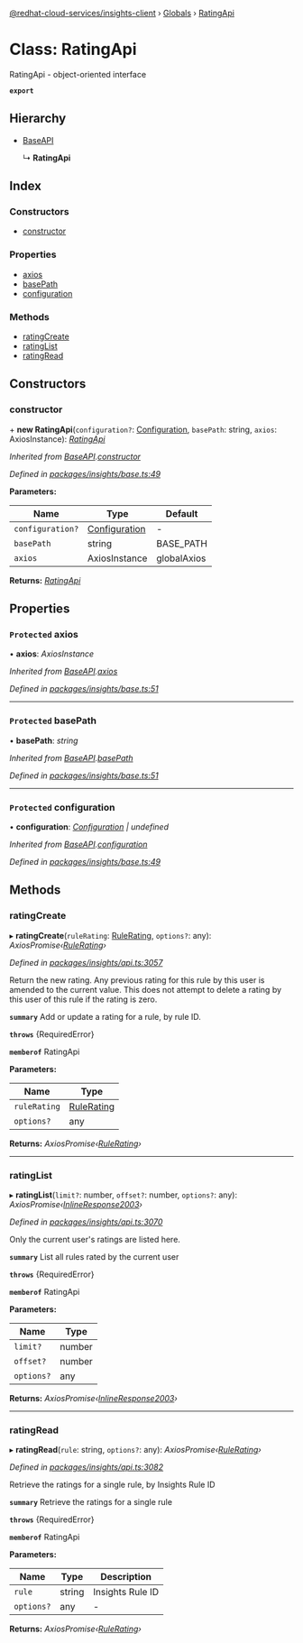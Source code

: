 [@redhat-cloud-services/insights-client](../README.md) › [Globals](../globals.md) › [RatingApi](ratingapi.md)

# Class: RatingApi

RatingApi - object-oriented interface

**`export`** 

## Hierarchy

* [BaseAPI](baseapi.md)

  ↳ **RatingApi**

## Index

### Constructors

* [constructor](ratingapi.md#constructor)

### Properties

* [axios](ratingapi.md#protected-axios)
* [basePath](ratingapi.md#protected-basepath)
* [configuration](ratingapi.md#protected-configuration)

### Methods

* [ratingCreate](ratingapi.md#ratingcreate)
* [ratingList](ratingapi.md#ratinglist)
* [ratingRead](ratingapi.md#ratingread)

## Constructors

###  constructor

\+ **new RatingApi**(`configuration?`: [Configuration](configuration.md), `basePath`: string, `axios`: AxiosInstance): *[RatingApi](ratingapi.md)*

*Inherited from [BaseAPI](baseapi.md).[constructor](baseapi.md#constructor)*

*Defined in [packages/insights/base.ts:49](https://github.com/RedHatInsights/javascript-clients/blob/master/packages/insights/base.ts#L49)*

**Parameters:**

Name | Type | Default |
------ | ------ | ------ |
`configuration?` | [Configuration](configuration.md) | - |
`basePath` | string | BASE_PATH |
`axios` | AxiosInstance | globalAxios |

**Returns:** *[RatingApi](ratingapi.md)*

## Properties

### `Protected` axios

• **axios**: *AxiosInstance*

*Inherited from [BaseAPI](baseapi.md).[axios](baseapi.md#protected-axios)*

*Defined in [packages/insights/base.ts:51](https://github.com/RedHatInsights/javascript-clients/blob/master/packages/insights/base.ts#L51)*

___

### `Protected` basePath

• **basePath**: *string*

*Inherited from [BaseAPI](baseapi.md).[basePath](baseapi.md#protected-basepath)*

*Defined in [packages/insights/base.ts:51](https://github.com/RedHatInsights/javascript-clients/blob/master/packages/insights/base.ts#L51)*

___

### `Protected` configuration

• **configuration**: *[Configuration](configuration.md) | undefined*

*Inherited from [BaseAPI](baseapi.md).[configuration](baseapi.md#protected-configuration)*

*Defined in [packages/insights/base.ts:49](https://github.com/RedHatInsights/javascript-clients/blob/master/packages/insights/base.ts#L49)*

## Methods

###  ratingCreate

▸ **ratingCreate**(`ruleRating`: [RuleRating](../interfaces/rulerating.md), `options?`: any): *AxiosPromise‹[RuleRating](../interfaces/rulerating.md)›*

*Defined in [packages/insights/api.ts:3057](https://github.com/RedHatInsights/javascript-clients/blob/master/packages/insights/api.ts#L3057)*

Return the new rating.  Any previous rating for this rule by this user is amended to the current value.  This does not attempt to delete a rating by this user of this rule if the rating is zero.

**`summary`** Add or update a rating for a rule, by rule ID.

**`throws`** {RequiredError}

**`memberof`** RatingApi

**Parameters:**

Name | Type |
------ | ------ |
`ruleRating` | [RuleRating](../interfaces/rulerating.md) |
`options?` | any |

**Returns:** *AxiosPromise‹[RuleRating](../interfaces/rulerating.md)›*

___

###  ratingList

▸ **ratingList**(`limit?`: number, `offset?`: number, `options?`: any): *AxiosPromise‹[InlineResponse2003](../interfaces/inlineresponse2003.md)›*

*Defined in [packages/insights/api.ts:3070](https://github.com/RedHatInsights/javascript-clients/blob/master/packages/insights/api.ts#L3070)*

Only the current user\'s ratings are listed here.

**`summary`** List all rules rated by the current user

**`throws`** {RequiredError}

**`memberof`** RatingApi

**Parameters:**

Name | Type |
------ | ------ |
`limit?` | number |
`offset?` | number |
`options?` | any |

**Returns:** *AxiosPromise‹[InlineResponse2003](../interfaces/inlineresponse2003.md)›*

___

###  ratingRead

▸ **ratingRead**(`rule`: string, `options?`: any): *AxiosPromise‹[RuleRating](../interfaces/rulerating.md)›*

*Defined in [packages/insights/api.ts:3082](https://github.com/RedHatInsights/javascript-clients/blob/master/packages/insights/api.ts#L3082)*

Retrieve the ratings for a single rule, by Insights Rule ID

**`summary`** Retrieve the ratings for a single rule

**`throws`** {RequiredError}

**`memberof`** RatingApi

**Parameters:**

Name | Type | Description |
------ | ------ | ------ |
`rule` | string | Insights Rule ID |
`options?` | any | - |

**Returns:** *AxiosPromise‹[RuleRating](../interfaces/rulerating.md)›*
